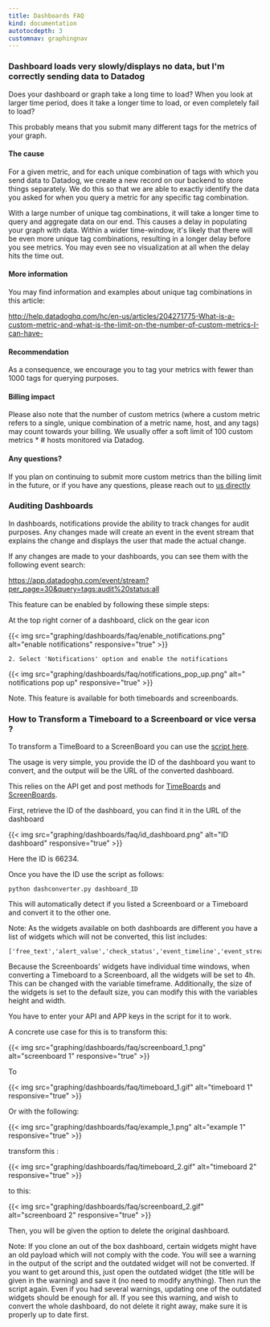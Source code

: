 ```yaml
---
title: Dashboards FAQ
kind: documentation
autotocdepth: 3
customnav: graphingnav
---
```


### Dashboard loads very slowly/displays no data, but I'm correctly sending data to Datadog

Does your dashboard or graph take a long time to load? When you look at larger time period, does it take a longer time to load, or even completely fail to load?

This probably means that you submit many different tags for the metrics of your graph.

#### The cause

For a given metric, and for each unique combination of tags with which you send data to Datadog, we create a new record on our backend to store things separately. We do this so that we are able to exactly identify the data you asked for when you query a metric for any specific tag combination.

With a large number of unique tag combinations, it will take a longer time to query and aggregate data on our end. This causes a delay in populating your graph with data. Within a wider time-window, it's likely that there will be even more unique tag combinations, resulting in a longer delay before you see metrics. You may even see no visualization at all when the delay hits the time out.

#### More information

You may find information and examples about unique tag combinations in this article:

http://help.datadoghq.com/hc/en-us/articles/204271775-What-is-a-custom-metric-and-what-is-the-limit-on-the-number-of-custom-metrics-I-can-have-

#### Recommendation

As a consequence, we encourage you to tag your metrics with fewer than 1000 tags for querying purposes.

#### Billing impact

Please also note that the number of custom metrics (where a custom metric refers to a single, unique combination of a metric name, host, and any tags) may count towards your billing. We usually offer a soft limit of 100 custom metrics * # hosts monitored via Datadog.

#### Any questions?

If you plan on continuing to submit more custom metrics than the billing limit in the future, or if you have any questions, please reach out to [us directly](/help)


### Auditing Dashboards

In dashboards, notifications provide the ability to track changes for audit purposes. Any changes made will create an event in the event stream that explains the change and displays the user that made the actual change.

If any changes are made to your dashboards, you can see them with the following event search:

https://app.datadoghq.com/event/stream?per_page=30&query=tags:audit%20status:all

This feature can be enabled by following these simple steps:

At the top right corner of a dashboard, click on the gear icon

{{< img src="graphing/dashboards/faq/enable_notifications.png" alt="enable notifications" responsive="true" >}}

    2. Select 'Notifications' option and enable the notifications

{{< img src="graphing/dashboards/faq/notifications_pop_up.png" alt=" notifications pop up" responsive="true" >}}

Note. This feature is available for both timeboards and screenboards.


### How to Transform a Timeboard to a Screenboard or vice versa ?

To transform a TimeBoard to a ScreenBoard you can use the [script here](https://github.com/DataDog/Miscellany/blob/master/dashconverter.py).

The usage is very simple, you provide the ID of the dashboard you want to convert, and the output will be the URL of the converted dashboard.

This relies on the API get and post methods for [TimeBoards](https://docs.datadoghq.com/api/#timeboards) and [ScreenBoards](https://docs.datadoghq.com/api/#screenboards). 

First, retrieve the ID of the dashboard, you can find it in the URL of the dashboard

{{< img src="graphing/dashboards/faq/id_dashboard.png" alt="ID dashboard" responsive="true" >}}

Here the ID is 66234.

Once you have the ID use the script as follows:

```
python dashconverter.py dashboard_ID 
```

This will automatically detect if you listed a Screenboard or a Timeboard and convert it to the other one.

Note: As the widgets available on both dashboards are different you have a list of widgets which will not be converted, this list includes:

```
['free_text','alert_value','check_status','event_timeline','event_stream','image','note','alert_graph','iframe']
```

Because the Screenboards' widgets have individual time windows, when converting a Timeboard to a Screenboard, all the widgets will be set to 4h. This can be changed with the variable timeframe. Additionally, the size of the widgets is set to the default size, you can modify this with the variables height and width.

You have to enter your API and APP keys in the script for it to work.

A concrete use case for this is to transform this:

{{< img src="graphing/dashboards/faq/screenboard_1.png" alt="screenboard 1" responsive="true" >}}
 
To

{{< img src="graphing/dashboards/faq/timeboard_1.gif" alt="timeboard 1" responsive="true" >}}

Or with the following:

{{< img src="graphing/dashboards/faq/example_1.png" alt="example 1" responsive="true" >}}

transform this :

{{< img src="graphing/dashboards/faq/timeboard_2.gif" alt="timeboard 2" responsive="true" >}}

to this:

{{< img src="graphing/dashboards/faq/screenboard_2.gif" alt="screenboard 2" responsive="true" >}}

Then, you will be given the option to delete the original dashboard.

Note: If you clone an out of the box dashboard, certain widgets might have an old payload which will not comply with the code. You will see a warning in the output of the script and the outdated widget will not be converted.
If you want to get around this, just open the outdated widget (the title will be given in the warning) and save it (no need to modify anything).
Then run the script again. Even if you had several warnings, updating one of the outdated widgets should be enough for all.
If you see this warning, and wish to convert the whole dashboard, do not delete it right away, make sure it is properly up to date first.